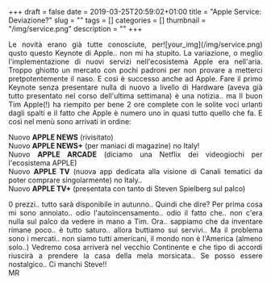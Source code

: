 +++
draft = false
date = 2019-03-25T20:59:02+01:00
title = "Apple Service: Deviazione?"
slug = ""
tags = []
categories = []
thumbnail = "/img/service.png"
description = ""
+++
<DIV  style="float:right;">![your_img](/img/service.png)</DIV>
<DIV align="justify">
Le novità erano già tutte conosciute, per qusto questo Keynote di Apple.. non mi ha stupito. La variazione, o meglio l'implementazione di nuovi servizi nell'ecosistema Apple era nell'aria. Troppo ghiotto un mercato con pochi padroni per non provare a metterci pretpotentemente il naso. E così è successo anche ad Apple. Fare il primo Keynote senza presentare nulla di nuovo a livello di Hardware (aveva già tutto presentato nel corso dell'ultima settimana) è una notizia.. ma Il buon Tim Apple(!) ha riempito per bene 2 ore complete con le solite voci urlanti dagli spalti e il fatto che Apple è numero uno in quasi tutto quello che fa. E così nel menù sono arrivati in ordine:

Nuovo **APPLE NEWS** (rivisitato)<br>
Nuovo **APPLE NEWS+** (per maniaci di magazine) no Italy!<br>
Nuovo **APPLE ARCADE** (diciamo una Netflix dei videogiochi per l'ecosistema APPLE)<br>
Nuovo **APPLE TV** (nuova app dedicata alla visione di Canali tematici da poter comprare singolarmente) no Italy..<br>
Nuovo **APPLE TV+** (presentata con tanto di Steven Spielberg sul palco)<br>

0 prezzi.. tutto sarà disponibile in autunno..
Quindi che dire? Per prima cosa mi sono annoiato.. odio l'autoincensamento.. odio il fatto che.. non c'era nulla sul palco da vedere in mano a Tim.
Ora.. sappiamo che da inventare rimane poco.. è tutto saturo.. allora buttiamo sui servivi.. Ma il problema sono i mercati.. non siamo tutti americani, il mondo non è l'America (almeno solo..) Vedremo cosa arriverà nel vecchio Continente e che tipo di accordi riuscirà a prendere la casa della mela morsicata..
Se posso essere nostalgico.. Ci manchi Steve!!<br>
MR
